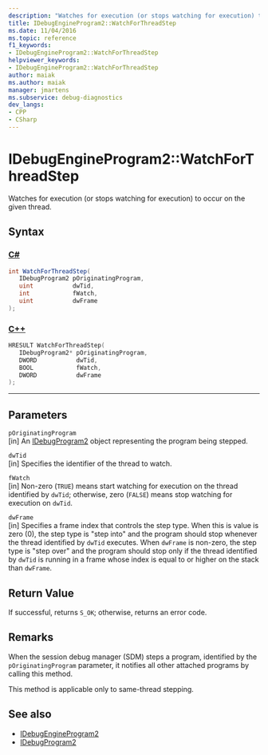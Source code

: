 ```yaml
---
description: "Watches for execution (or stops watching for execution) to occur on the given thread."
title: IDebugEngineProgram2::WatchForThreadStep
ms.date: 11/04/2016
ms.topic: reference
f1_keywords:
- IDebugEngineProgram2::WatchForThreadStep
helpviewer_keywords:
- IDebugEngineProgram2::WatchForThreadStep
author: maiak
ms.author: maiak
manager: jmartens
ms.subservice: debug-diagnostics
dev_langs:
- CPP
- CSharp
---
```

# IDebugEngineProgram2::WatchForThreadStep

Watches for execution (or stops watching for execution) to occur on the given thread.

## Syntax

### [C#](#tab/csharp)
```csharp
int WatchForThreadStep( 
   IDebugProgram2 pOriginatingProgram,
   uint           dwTid,
   int            fWatch,
   uint           dwFrame
);
```
### [C++](#tab/cpp)
```cpp
HRESULT WatchForThreadStep( 
   IDebugProgram2* pOriginatingProgram,
   DWORD           dwTid,
   BOOL            fWatch,
   DWORD           dwFrame
);
```
---

## Parameters
`pOriginatingProgram`\
[in] An [IDebugProgram2](../../../extensibility/debugger/reference/idebugprogram2.md) object representing the program being stepped.

`dwTid`\
[in] Specifies the identifier of the thread to watch.

`fWatch`\
[in] Non-zero (`TRUE`) means start watching for execution on the thread identified by `dwTid`; otherwise, zero (`FALSE`) means stop watching for execution on `dwTid`.

`dwFrame`\
[in] Specifies a frame index that controls the step type. When this is value is zero (0), the step type is "step into" and the program should stop whenever the thread identified by `dwTid` executes. When `dwFrame` is non-zero, the step type is "step over" and the program should stop only if the thread identified by `dwTid` is running in a frame whose index is equal to or higher on the stack than `dwFrame`.

## Return Value
 If successful, returns `S_OK`; otherwise, returns an error code.

## Remarks
 When the session debug manager (SDM) steps a program, identified by the `pOriginatingProgram` parameter, it notifies all other attached programs by calling this method.

 This method is applicable only to same-thread stepping.

## See also
- [IDebugEngineProgram2](../../../extensibility/debugger/reference/idebugengineprogram2.md)
- [IDebugProgram2](../../../extensibility/debugger/reference/idebugprogram2.md)
